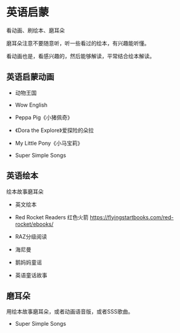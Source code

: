 # 英语启蒙

看动画、刷绘本、磨耳朵

磨耳朵注意不要随意听，听一些看过的绘本，有兴趣能听懂。

看动画也是，看感兴趣的，然后能够解读，平常结合绘本解读。

## 英语启蒙动画

- 
  动物王国

- Wow English

- Peppa Pig《小猪佩奇》
- 《Dora the Explore》爱探险的朵拉

- My Little Pony《小马宝莉》

- Super Simple Songs



## 英语绘本

绘本故事磨耳朵

- 英文绘本
- Red Rocket Readers 红色火箭  https://flyingstartbooks.com/red-rocket/ebooks/
- RAZ分级阅读
- 海尼曼
- 鹅妈妈童谣

- 英语童话故事




## 磨耳朵

用绘本故事磨耳朵，或者动画语音版，或者SSS歌曲。

- Super Simple Songs






